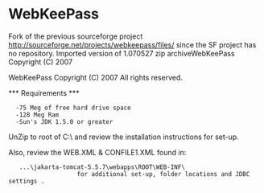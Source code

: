 WebKeePass
==========

Fork of the previous sourceforge project http://sourceforge.net/projects/webkeepass/files/ since the SF project has no repository.
Imported version of 1.070527 zip archiveWebKeePass  Copyright (C) 2007 


WebKeePass  Copyright (C) 2007 
All rights reserved.

*** Requirements ***

      -75 Meg of free hard drive space
      -128 Meg Ram
      -Sun's JDK 1.5.0 or greater

   UnZip to root of C:\  and review the installation instructions for set-up.
  
   
   Also, review the WEB.XML & CONFILE1.XML found in:   

       ...\jakarta-tomcat-5.5.7\webapps\ROOT\WEB-INF\   
                       for additional set-up, folder locations and JDBC settings .





